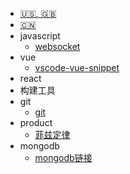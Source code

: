 
* [:us:, :uk:](/)
* [:cn:](/zh-cn/)
* javascript
  * [websocket](/js/WebSocket.md)
* vue
  * [vscode-vue-snippet](/vue/vscode-vue-snippet.md)
* react
* 构建工具
* git 
  * [git](/git/git.md)
* product
  * [菲兹定律](/product/Fitts-Law.md)
* mongodb
  * [mongodb链接](/mongodb/Fitts-Law.md)